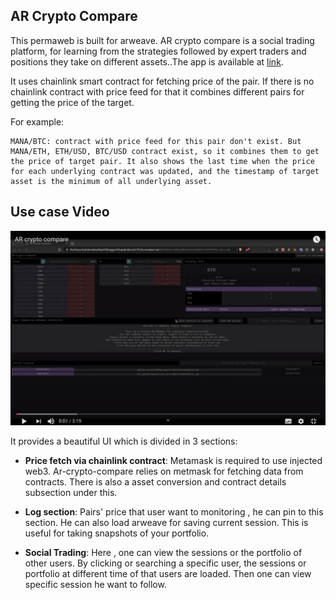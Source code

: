 ## AR Crypto Compare

This permaweb is built for arweave. AR crypto compare is a social trading platform, for learning from the strategies followed by expert traders and positions they take on different assets..The app is available at [link](https://arweave.net/9RW6PpHmBtSySBkwPoCa15dDGw7fHPh0SAroJx5_LnQ).

It uses chainlink smart contract for fetching price of the pair. If there is no chainlink contract with price feed for that it combines different pairs for getting the price of the target.

For example:

```
MANA/BTC: contract with price feed for this pair don't exist. But MANA/ETH, ETH/USD, BTC/USD contract exist, so it combines them to get the price of target pair. It also shows the last time when the price for each underlying contract was updated, and the timestamp of target asset is the minimum of all underlying asset.
```

## Use case Video

[![youtube](assets/youtube.png)](https://www.youtube.com/watch?v=Tzh-nHvmP60)

It provides a beautiful UI which is divided in 3 sections:

- **Price fetch via chainlink contract**: Metamask is required to use injected web3. Ar-crypto-compare relies on metmask for fetching data from contracts. There is also a asset conversion and contract details subsection under this.

- **Log section**: Pairs' price that user want to monitoring , he can pin to this section. He can also load arweave for saving current session. This is useful for taking snapshots of your portfolio.

- **Social Trading**: Here , one can view the sessions or the portfolio of other users. By clicking or searching a specific user, the sessions or portfolio at different time of that users are loaded. Then one can view specific session he want to follow.
